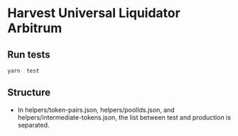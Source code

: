 # Harvest Universal Liquidator Arbitrum

## Run tests
    yarn  test

## Structure
- In helpers/token-pairs.json, helpers/poolIds.json, and helpers/intermediate-tokens.json, the list between test and production is separated.